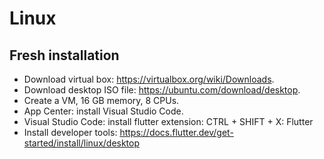 # Linux

## Fresh installation

* Download virtual box: https://virtualbox.org/wiki/Downloads.
* Download desktop ISO file: https://ubuntu.com/download/desktop.
* Create a VM, 16 GB memory, 8 CPUs.
* App Center: install Visual Studio Code.
* Visual Studio Code: install flutter extension: CTRL + SHIFT + X: Flutter
* Install developer tools: https://docs.flutter.dev/get-started/install/linux/desktop
